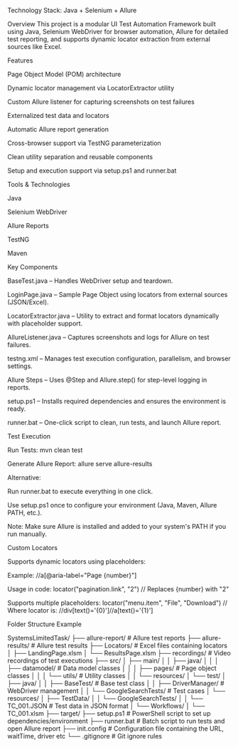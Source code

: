 Technology Stack: Java + Selenium + Allure

Overview
This project is a modular UI Test Automation Framework built using Java, Selenium WebDriver for browser automation, Allure for detailed test reporting, and supports dynamic locator extraction from external sources like Excel.


Features

Page Object Model (POM) architecture

Dynamic locator management via LocatorExtractor utility

Custom Allure listener for capturing screenshots on test failures

Externalized test data and locators

Automatic Allure report generation

Cross-browser support via TestNG parameterization

Clean utility separation and reusable components

Setup and execution support via setup.ps1 and runner.bat

Tools & Technologies

Java

Selenium WebDriver

Allure Reports

TestNG

Maven

Key Components

BaseTest.java – Handles WebDriver setup and teardown.

LoginPage.java – Sample Page Object using locators from external sources (JSON/Excel).

LocatorExtractor.java – Utility to extract and format locators dynamically with placeholder support.

AllureListener.java – Captures screenshots and logs for Allure on test failures.

testng.xml – Manages test execution configuration, parallelism, and browser settings.

Allure Steps – Uses @Step and Allure.step() for step-level logging in reports.

setup.ps1 – Installs required dependencies and ensures the environment is ready.

runner.bat – One-click script to clean, run tests, and launch Allure report.

Test Execution

Run Tests:
mvn clean test

Generate Allure Report:
allure serve allure-results

Alternative:

Run runner.bat to execute everything in one click.

Use setup.ps1 once to configure your environment (Java, Maven, Allure PATH, etc.).

Note: Make sure Allure is installed and added to your system's PATH if you run manually.

Custom Locators

Supports dynamic locators using placeholders:

Example:
//a[@aria-label="Page {number}"]

Usage in code:
locator("pagination.link", "2") // Replaces {number} with "2"

Supports multiple placeholders:
locator("menu.item", "File", "Download")
// Where locator is: //div[text()='{0}']//a[text()='{1}']

Folder Structure Example

SystemsLimitedTask/
├── allure-report/              # Allure test reports
├── allure-results/             # Allure test results
├── Locators/                   # Excel files containing locators
│   ├── LandingPage.xlsm
│   └── ResultsPage.xlsm
├── recordings/                 # Video recordings of test executions
├── src/
│   ├── main/
│   │   ├── java/
│   │   │   ├── datamodel/       # Data model classes
│   │   │   ├── pages/           # Page object classes
│   │   │   └── utils/           # Utility classes
│   │   └── resources/
│   └── test/
│       ├── java/
│       │   ├── BaseTest/             # Base test class
│       │   ├── DriverManager/        # WebDriver management
│       │   └── GoogleSearchTests/    # Test cases
│       └── resources/
│           ├── TestData/
│           │   └── GoogleSearchTests/
│           │       └── TC_001.JSON   # Test data in JSON format
│           └── Workflows/
│               └── TC_001.xlsm
├── target/
├── setup.ps1                  # PowerShell script to set up dependencies/environment
├── runner.bat                 # Batch script to run tests and open Allure report
├── init.config                # Configuration file containing the URL, waitTime, driver etc
└── .gitignore                 # Git ignore rules
